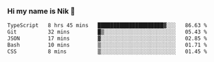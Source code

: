### Hi my name is Nik 👋

<!--
**NikDoe/NikDoe** is a ✨ _special_ ✨ repository because its `README.md` (this file) appears on your GitHub profile.

Here are some ideas to get you started:

- 🔭 I’m currently working on ...
- 🌱 I’m currently learning ...
- 👯 I’m looking to collaborate on ...
- 🤔 I’m looking for help with ...
- 💬 Ask me about ...
- 📫 How to reach me: ...
- 😄 Pronouns: ...
- ⚡ Fun fact: ...
-->

<!--START_SECTION:waka-->

```txt
TypeScript   8 hrs 45 mins   █████████████████████▓░░░   86.63 %
Git          32 mins         █▒░░░░░░░░░░░░░░░░░░░░░░░   05.43 %
JSON         17 mins         ▓░░░░░░░░░░░░░░░░░░░░░░░░   02.85 %
Bash         10 mins         ▒░░░░░░░░░░░░░░░░░░░░░░░░   01.71 %
CSS          8 mins          ▒░░░░░░░░░░░░░░░░░░░░░░░░   01.45 %
```

<!--END_SECTION:waka-->
